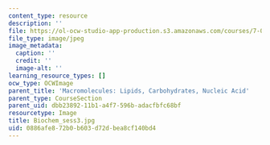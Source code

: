 ```yaml
---
content_type: resource
description: ''
file: https://ol-ocw-studio-app-production.s3.amazonaws.com/courses/7-01sc-fundamentals-of-biology-fall-2011/0886afe872b0b603d72dbea8cf140bd4_Biochem_sess3.jpg
file_type: image/jpeg
image_metadata:
  caption: ''
  credit: ''
  image-alt: ''
learning_resource_types: []
ocw_type: OCWImage
parent_title: 'Macromolecules: Lipids, Carbohydrates, Nucleic Acid'
parent_type: CourseSection
parent_uid: dbb23892-11b1-a4f7-596b-adacfbfc68bf
resourcetype: Image
title: Biochem_sess3.jpg
uid: 0886afe8-72b0-b603-d72d-bea8cf140bd4
---
```

